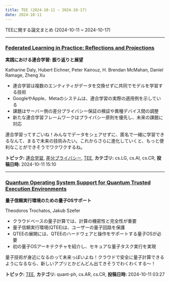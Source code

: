 ```yaml
---
title: TEE (2024-10-11 ~ 2024-10-17)
date: 2024-10-11
---
```


TEEに関する論文まとめ (2024-10-11 ~ 2024-10-17)


- - -

### [Federated Learning in Practice: Reflections and Projections](http://arxiv.org/abs/2410.08892)

**実践における連合学習: 振り返りと展望**

Katharine Daly, Hubert Eichner, Peter Kairouz, H. Brendan McMahan, Daniel Ramage, Zheng Xu

- 連合学習は複数のエンティティがデータを交換せずに共同でモデルを学習する技術
- GoogleやApple、Metaのシステムは、連合学習の実際の適用例を示している
- 課題はサーバー側の差分プライバシー保証の検証や異種デバイス間の調整
- 新たな連合学習フレームワークはプライバシー原則を優先し、未来の課題に対応

連合学習ってすごいね！みんなでデータをシェアせずに、匿名で一緒に学習できるなんて、まるで未来の技術みたい。これからさらに進化していくと、もっと便利なことができそうでワクワクするね。



**トピック:** [連合学習](../../fl), [差分プライバシー](../../dp), [TEE](../../tee), **カテゴリ:** cs.LG, cs.AI, cs.CR, **投稿日時:** 2024-10-11 15:10


- - -

### [Quantum Operating System Support for Quantum Trusted Execution Environments](http://arxiv.org/abs/2410.08486)

**量子信頼実行環境のための量子OSサポート**

Theodoros Trochatos, Jakub Szefer

- クラウドベースの量子計算では、計算の機密性と完全性が重要
- 量子信頼実行環境(QTEE)は、ユーザーの量子回路を保護
- QTEEの展開には、QTEEのハードウェアと操作をサポートする量子OSが必要
- 初の量子OSアーキテクチャを紹介し、セキュアな量子タスク実行を実現

量子技術が身近になるのって未来っぽいよね！クラウドで安全に量子計算できるようになるなら、新しいアプリとかどんどん出てきそうでわくわくする～！



**トピック:** [TEE](../../tee), **カテゴリ:** quant-ph, cs.AR, cs.CR, **投稿日時:** 2024-10-11 03:27
